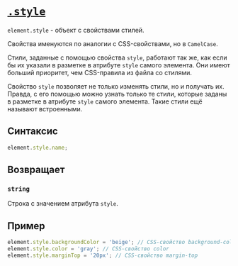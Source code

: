 # [`.style`](../index.md)

`element.style` - объект с свойствами стилей.

Свойства именуются по аналогии с CSS-свойствами, но в `CamelCase`.

Стили, заданные с помощью свойства `style`, работают так же, как если бы их указали в разметке в атрибуте `style` самого элемента. Они имеют больший приоритет, чем CSS-правила из файла со стилями.

Свойство `style` позволяет не только изменять стили, но и получать их. Правда, с его помощью можно узнать только те стили, которые заданы в разметке в атрибуте `style` самого элемента. Такие стили ещё называют встроенными.

## Синтаксис

```js
element.style.name;
```

## Возвращает

### `string`

Строка с значением атрибута `style`.

## Пример

```js
element.style.backgroundColor = 'beige'; // CSS-свойство background-color
element.style.color = 'gray'; // CSS-свойство color
element.style.marginTop = '20px'; // CSS-свойство margin-top
```
